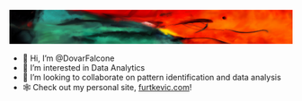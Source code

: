 ![Dovar's Super Cool Banner](https://github.com/DovarFalcone/DovarFalcone/blob/main/00006-4001186518.png)

- 👋 Hi, I’m @DovarFalcone
- 👀 I’m interested in Data Analytics
- 💞️ I’m looking to collaborate on pattern identification and data analysis
- 🕸️ Check out my personal site, [furtkevic.com](https://furtkevic.com/projects)!
<!---
DovarFalcone/DovarFalcone is a ✨ special ✨ repository because its `README.md` (this file) appears on your GitHub profile.
You can click the Preview link to take a look at your changes.
--->
